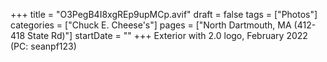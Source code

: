 +++
title = "O3PegB4I8xgREp9upMCp.avif"
draft = false
tags = ["Photos"]
categories = ["Chuck E. Cheese's"]
pages = ["North Dartmouth, MA (412-418 State Rd)"]
startDate = ""
+++
Exterior with 2.0 logo, February 2022 (PC: seanpf123)

